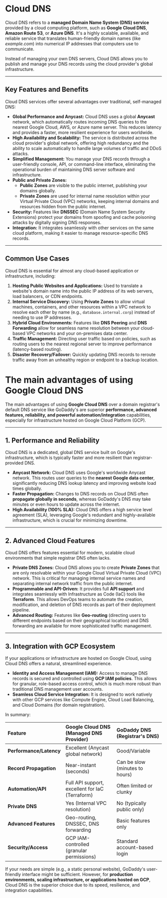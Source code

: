 # Cloud DNS

Cloud DNS refers to a **managed Domain Name System (DNS) service** provided by a cloud computing platform, such as **Google Cloud DNS**, **Amazon Route 53**, or **Azure DNS**. It's a highly scalable, available, and reliable service that translates human-friendly domain names (like *example.com*) into numerical IP addresses that computers use to communicate.

Instead of managing your own DNS servers, Cloud DNS allows you to publish and manage your DNS records using the cloud provider's global infrastructure.

***

## Key Features and Benefits

Cloud DNS services offer several advantages over traditional, self-managed DNS:

* **Global Performance and Anycast:** Cloud DNS uses a global **Anycast** network, which automatically routes incoming DNS queries to the nearest Google Cloud, AWS, or Azure name server. This reduces latency and provides a faster, more resilient experience for users worldwide.
* **High Availability and Scalability:** The service is distributed across the cloud provider's global network, offering high redundancy and the ability to scale automatically to handle large volumes of traffic and DDoS attacks.
* **Simplified Management:** You manage your DNS records through a user-friendly console, API, or command-line interface, eliminating the operational burden of maintaining DNS server software and infrastructure.
* **Public and Private Zones:**
    * **Public Zones** are visible to the public internet, publishing your domains globally.
    * **Private Zones** are used for internal name resolution within your Virtual Private Cloud (VPC) networks, keeping internal domains and resources hidden from the public internet.
* **Security:** Features like **DNSSEC** (Domain Name System Security Extensions) protect your domains from spoofing and cache poisoning attacks by digitally signing DNS responses.
* **Integration:** It integrates seamlessly with other services on the same cloud platform, making it easier to manage resource-specific DNS records.

***

## Common Use Cases

Cloud DNS is essential for almost any cloud-based application or infrastructure, including:

1.  **Hosting Public Websites and Applications:** Used to translate a website's domain name into the public IP address of its web servers, load balancers, or CDN endpoints.
2.  **Internal Service Discovery:** Using **Private Zones** to allow virtual machines, containers, and other resources within a VPC network to resolve each other by name (e.g., `database.internal.corp`) instead of needing to use IP addresses.
3.  **Hybrid Cloud Environments:** Features like **DNS Peering** and **DNS Forwarding** allow for seamless name resolution between your cloud-based VPC networks and your on-premises data center.
4.  **Traffic Management:** Directing user traffic based on policies, such as routing users to the nearest regional server to improve performance (latency-based routing).
5.  **Disaster Recovery/Failover:** Quickly updating DNS records to reroute traffic away from an unhealthy region or endpoint to a backup location.

# The main advantages of using **Google Cloud DNS**

The main advantages of using **Google Cloud DNS** over a domain registrar's default DNS service like GoDaddy's are superior **performance, advanced features, reliability, and powerful automation/integration** capabilities, especially for infrastructure hosted on Google Cloud Platform (GCP).

---

## 1. Performance and Reliability

Cloud DNS is a dedicated, global DNS service built on Google's infrastructure, which is typically faster and more resilient than registrar-provided DNS.

* **Anycast Network:** Cloud DNS uses Google's worldwide Anycast network. This routes user queries to the **nearest Google data center**, significantly reducing DNS lookup latency and improving website load times globally.
* **Faster Propagation:** Changes to DNS records on Cloud DNS often **propagate globally in seconds**, whereas GoDaddy's DNS may take minutes or even hours to update across the internet.
* **High Availability (100% SLA):** Cloud DNS offers a high service level agreement (SLA), leveraging Google's redundant and highly-available infrastructure, which is crucial for minimizing downtime.

---

## 2. Advanced Cloud Features

Cloud DNS offers features essential for modern, scalable cloud environments that simple registrar DNS often lacks.

* **Private DNS Zones:** Cloud DNS allows you to create **Private Zones** that are only resolvable within your Google Cloud Virtual Private Cloud (VPC) network. This is critical for managing internal service names and separating internal network traffic from the public internet.
* **Programmable and API-Driven:** It provides full **API support** and integrates seamlessly with Infrastructure as Code (IaC) tools like **Terraform**. This allows DevOps teams to automate the creation, modification, and deletion of DNS records as part of their deployment pipeline.
* **Advanced Routing:** Features like **Geo-routing** (directing users to different endpoints based on their geographical location) and DNS forwarding are available for more sophisticated traffic management.

---

## 3. Integration with GCP Ecosystem

If your applications or infrastructure are hosted on Google Cloud, using Cloud DNS offers a natural, streamlined experience.

* **Identity and Access Management (IAM):** Access to manage DNS records is secured and controlled using **GCP IAM policies**. This allows for granular, role-based access control, which is much more robust than traditional DNS management user accounts.
* **Seamless Cloud Service Integration:** It is designed to work natively with other GCP services like Compute Engine, Cloud Load Balancing, and Cloud Domains (for domain registration).

In summary:

| Feature | Google Cloud DNS (Managed DNS Provider) | GoDaddy DNS (Registrar's DNS) |
| :--- | :--- | :--- |
| **Performance/Latency** | Excellent (Anycast global network) | Good/Variable |
| **Record Propagation** | Near-instant (seconds) | Can be slow (minutes to hours) |
| **Automation/API** | Full API support, excellent for IaC (Terraform) | Often limited or clunky |
| **Private DNS** | Yes (Internal VPC resolution) | No (typically public only) |
| **Advanced Features** | Geo-routing, DNSSEC, DNS forwarding | Basic features only |
| **Security/Access** | GCP IAM-controlled (granular permissions) | Standard account-based login |

If your needs are simple (e.g., a static personal website), GoDaddy's user-friendly interface might be sufficient. However, for **production environments, scaling infrastructure, or applications hosted on GCP**, Cloud DNS is the superior choice due to its speed, resilience, and integration capabilities.